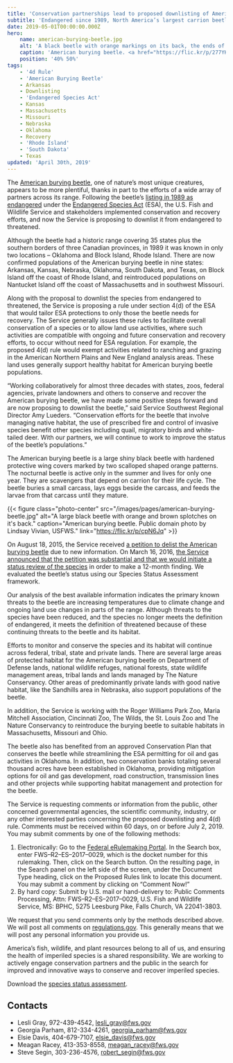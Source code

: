 ```yaml
---
title: 'Conservation partnerships lead to proposed downlisting of American burying beetle'
subtitle: 'Endangered since 1989, North America’s largest carrion beetle appears to be staging a comeback'
date: 2019-05-01T00:00:00.000Z
hero:
    name: american-burying-beetle.jpg
    alt: 'A black beetle with orange markings on its back, the ends of its antenae and its fore legs'
    caption: 'American burying beetle. <a href="https://flic.kr/p/277YK87">Photo</a> by <a href="https://www.flickr.com/photos/wcdumonts/">Mark Dumont</a>, <a href="https://creativecommons.org/licenses/by-nc/2.0/">CC BY-NC 2.0</a>.'
    position: '40% 50%'
tags:
    - '4d Rule'
    - 'American Burying Beetle'
    - Arkansas
    - Downlisting
    - 'Endangered Species Act'
    - Kansas
    - Massachusetts
    - Missouri
    - Nebraska
    - Oklahoma
    - Recovery
    - 'Rhode Island'
    - 'South Dakota'
    - Texas
updated: 'April 30th, 2019'
---
```


The [American burying beetle](https://ecos.fws.gov/ecp0/profile/speciesProfile?spcode=I028), one of nature’s most unique creatures, appears to be more plentiful, thanks in part to the efforts of a wide array of partners across its range. Following the beetle’s [listing in 1989 as endangered](https://ecos.fws.gov/docs/federal_register/fr1559.pdf) under the [Endangered Species Act](/endangered-species-act/) (ESA), the U.S. Fish and Wildlife Service and stakeholders implemented conservation and recovery efforts, and now the Service is proposing to downlist it from endangered to threatened.

Although the beetle had a historic range covering 35 states plus the southern borders of three Canadian provinces, in 1989 it was known in only two locations – Oklahoma and Block Island, Rhode Island. There are now confirmed populations of the American burying beetle in nine states: Arkansas, Kansas, Nebraska, Oklahoma, South Dakota, and Texas, on Block Island off the coast of Rhode Island, and reintroduced populations on Nantucket Island off the coast of Massachusetts and in southwest Missouri.

Along with the proposal to downlist the species from endangered to threatened, the Service is proposing a rule under section 4(d) of the ESA that would tailor ESA protections to only those the beetle needs for recovery. The Service generally issues these rules to facilitate overall conservation of a species or to allow land use activities, where such activities are compatible with ongoing and future conservation and recovery efforts, to occur without need for ESA regulation. For example, the proposed 4(d) rule would exempt activities related to ranching and grazing in the American Northern Plains and New England analysis areas. These land uses generally support healthy habitat for American burying beetle populations.

“Working collaboratively for almost three decades with states, zoos, federal agencies, private landowners and others to conserve and recover the American burying beetle, we have made some positive steps forward and are now proposing to downlist the beetle,” said Service Southwest Regional Director Amy Lueders. “Conservation efforts for the beetle that involve managing native habitat, the use of prescribed fire and control of invasive species benefit other species including quail, migratory birds and white-tailed deer. With our partners, we will continue to work to improve the status of the beetle’s populations.”

The American burying beetle is a large shiny black beetle with hardened protective wing covers marked by two scalloped shaped orange patterns. The nocturnal beetle is active only in the summer and lives for only one year. They are scavengers that depend on carrion for their life cycle. The beetle buries a small carcass, lays eggs beside the carcass, and feeds the larvae from that carcass until they mature.

{{< figure class="photo-center" src="/images/pages/american-burying-beetle.jpg" alt="A large black beetle with orange and brown splotches on it's back." caption="American burying beetle. Public domain photo by Lindsay Vivian, USFWS." link="https://flic.kr/p/cpN6Jq" >}}

On August 18, 2015, the Service received [a petition to delist the American burying beetle](https://ecos.fws.gov/docs/petitions/92220/677.pdf) due to new information. On March 16, 2016, [the Service announced that the petition was substantial and that we would initiate a status review of the species](https://www.fws.gov/news/ShowNews.cfm?ref=service-announces-initial-findings-on-29-endangered-species-act-petitions-&_ID=35506) in order to make a 12-month finding. We evaluated the beetle’s status using our Species Status Assessment framework.

Our analysis of the best available information indicates the primary known threats to the beetle are increasing temperatures due to climate change and ongoing land use changes in parts of the range. Although threats to the species have been reduced, and the species no longer meets the definition of endangered, it meets the definition of threatened because of these continuing threats to the beetle and its habitat.

Efforts to monitor and conserve the species and its habitat will continue across federal, tribal, state and private lands. There are several large areas of protected habitat for the American burying beetle on Department of Defense lands, national wildlife refuges, national forests, state wildlife management areas, tribal lands and lands managed by The Nature Conservancy. Other areas of predominantly private lands with good native habitat, like the Sandhills area in Nebraska, also support populations of the beetle.

In addition, the Service is working with the Roger Williams Park Zoo, Maria Mitchell Association, Cincinnati Zoo, The Wilds, the St. Louis Zoo and The Nature Conservancy to reintroduce the burying beetle to suitable habitats in Massachusetts, Missouri and Ohio.

The beetle also has benefited from an approved Conservation Plan that conserves the beetle while streamlining the ESA permitting for oil and gas activities in Oklahoma. In addition, two conservation banks totaling several thousand acres have been established in Oklahoma, providing mitigation options for oil and gas development, road construction, transmission lines and other projects while supporting habitat management and protection for the beetle.

The Service is requesting comments or information from the public, other concerned governmental agencies, the scientific community, industry, or any other interested parties concerning the proposed downlisting and 4(d) rule. Comments must be received within 60 days, on or before July 2, 2019. You may submit comments by one of the following methods:

1. Electronically:  Go to the [Federal eRulemaking Portal](https://www.regulations.gov).  In the Search box, enter FWS–R2–ES–2017–0029, which is the docket number for this rulemaking. Then, click on the Search button.  On the resulting page, in the Search panel on the left side of the screen, under the Document Type heading, click on the Proposed Rules link to locate this document.  You may submit a comment by clicking on “Comment Now!” 
2. By hard copy:  Submit by U.S. mail or hand-delivery to:  Public Comments Processing, Attn: FWS–R2–ES–2017–0029, U.S. Fish and Wildlife Service, MS: BPHC, 5275 Leesburg Pike, Falls Church, VA 22041-3803.

We request that you send comments only by the methods described above.  We will post all comments on [regulations.gov](https://www.regulations.gov).  This generally means that we will post any personal information you provide us.

America’s fish, wildlife, and plant resources belong to all of us, and ensuring the health of imperiled species is a shared responsibility. We are working to actively engage conservation partners and the public in the search for improved and innovative ways to conserve and recover imperiled species.

Download the [species status assessment](https://ecos.fws.gov/ServCat/Reference/Profile/110983).

## Contacts

- Lesli Gray, 972-439-4542, [lesli_gray@fws.gov](mailto:lesli_gray@fws.gov)
- Georgia Parham, 812-334-4261, [georgia_parham@fws.gov](mailto:georgia_parham@fws.gov)
- Elsie Davis, 404-679-7107, [elsie_davis@fws.gov](mailto:elsie_davis@fws.gov)
- Meagan Racey, 413-353-8558, [meagan_racey@fws.gov](mailto:meagan_racey@fws.gov)
- Steve Segin, 303-236-4576, [robert_segin@fws.gov](mailto:robert_segin@fws.gov)
